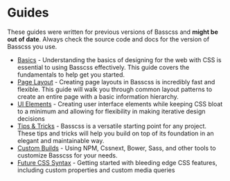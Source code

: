 
# Guides

These guides were written for previous versions of Basscss and **might be out of date**. Always check the source code and docs for the version of Basscss you use.

- [Basics](Basics.md) - Understanding the basics of designing for the web with CSS is essential to using Basscss effectively. This guide covers the fundamentals to help get you started.
- [Page Layout](PageLayout.md) - Creating page layouts in Basscss is incredibly fast and flexible. This guide will walk you through common layout patterns to create an entire page with a basic information hierarchy.
- [UI Elements](UIElements.md) - Creating user interface elements while keeping CSS bloat to a minimum and allowing for flexibility in making iterative design decisions
- [Tips & Tricks](TipsAndTricks.md) - Basscss is a versatile starting point for any project. These tips and tricks will help you build on top of its foundation in an elegant and maintainable way.
- [Custom Builds](CustomBuilds.md) - Using NPM, Cssnext, Bower, Sass, and other tools to customize Basscss for your needs.
- [Future CSS Syntax](FutureCSSSyntax.md) - Getting started with bleeding edge CSS features, including custom properties and custom media queries

